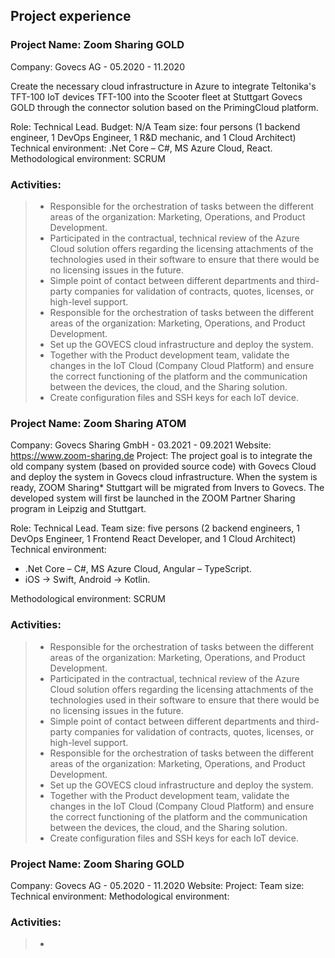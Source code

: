 
##  Project experience
### Project Name: Zoom Sharing GOLD 
Company: Govecs AG - 05.2020 - 11.2020

Create the necessary cloud infrastructure in Azure to integrate Teltonika's TFT-100 IoT devices TFT-100 into the Scooter fleet at Stuttgart Govecs GOLD through the connector solution based on the PrimingCloud platform.

Role: Technical Lead.
Budget: N/A
Team size: four persons (1 backend engineer, 1 DevOps Engineer, 1 R&D mechanic, and 1 Cloud Architect)
Technical environment: .Net Core – C#, MS Azure Cloud, React.
Methodological environment: SCRUM

### Activities:
> - Responsible for the orchestration of tasks between the different areas of the organization: Marketing, Operations, and Product Development.
> - Participated in the contractual, technical review of the Azure Cloud solution offers regarding the licensing attachments of the technologies used in their software to ensure that there would be no licensing issues in the future.
> - Simple point of contact between different departments and third-party companies for validation of contracts, quotes, licenses, or high-level support.
> - Responsible for the orchestration of tasks between the different areas of the organization: Marketing, Operations, and Product Development.
> - Set up the GOVECS cloud infrastructure and deploy the system.
> - Together with the Product development team, validate the changes in the IoT Cloud (Company Cloud Platform) and ensure the correct functioning of the platform and the communication between the devices, the cloud, and the Sharing solution.
> - Create configuration files and SSH keys for each IoT device.

### Project Name: Zoom Sharing ATOM
Company: Govecs Sharing GmbH - 03.2021 - 09.2021
Website: https://www.zoom-sharing.de
Project:  The project goal is to integrate the old company system (based on provided source code) with Govecs Cloud and deploy the system in Govecs cloud infrastructure. When the system is ready, ZOOM Sharing* Stuttgart will be migrated from Invers to Govecs. The developed system will first be launched in the ZOOM Partner Sharing program in Leipzig and Stuttgart.

Role: Technical Lead.
Team size: five persons (2 backend engineers, 1 DevOps Engineer, 1 Frontend React Developer, and 1 Cloud Architect)
Technical environment: 

 - .Net Core – C#, MS Azure Cloud, Angular – TypeScript.
 - iOS -> Swift, Android -> Kotlin.

Methodological environment: SCRUM
### Activities:
> - Responsible for the orchestration of tasks between the different areas of the organization: Marketing, Operations, and Product Development.
> - Participated in the contractual, technical review of the Azure Cloud solution offers regarding the licensing attachments of the technologies used in their software to ensure that there would be no licensing issues in the future.
> - Simple point of contact between different departments and third-party companies for validation of contracts, quotes, licenses, or high-level support.
> - Responsible for the orchestration of tasks between the different areas of the organization: Marketing, Operations, and Product Development.
> - Set up the GOVECS cloud infrastructure and deploy the system.
> - Together with the Product development team, validate the changes in the IoT Cloud (Company Cloud Platform) and ensure the correct functioning of the platform and the communication between the devices, the cloud, and the Sharing solution.
> - Create configuration files and SSH keys for each IoT device.


### Project Name: Zoom Sharing GOLD
Company: Govecs AG - 05.2020 - 11.2020
Website:
Project: 
Team size:
Technical environment: 
Methodological environment: 
### Activities:
> -



